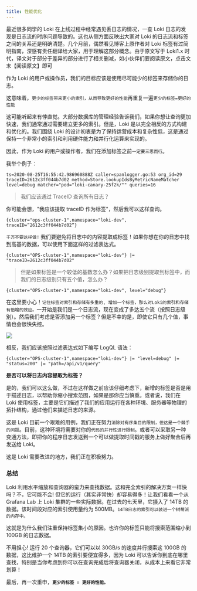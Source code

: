```yaml
---
title: 性能优化
---
```


最近很多同学的 Loki 在上线过程中经常遇见丢日志的情况，一查 Loki 日志的发现是日志流的时序问题导致的。这也从侧方面反映出大家对 Loki 的日志流和标签之间的关系还是明确清楚。几个月前，偶然看见博客上原作者对 Loki 标签有过简明指南，深感有责任翻译给大家，用于理解这部分概念。由于原文写于 Loki1.x 时代，译文对于部分于差异的部分进行了相关删减，如小伙伴们要阅读原文，点击文末【阅读原文】即可

作为 Loki 的用户或操作员，我们的目标应该是使用尽可能少的标签来存储你的日志。

这意味着，`更少的标签带来更小的索引，从而导致更好的性能`再重复一遍`更少的标签=更好的性能`

这可能听起来有悖直觉。大部分数据库的管理经验告诉我们，如果你想让查询更加快速，我们通常通过需要建立更多的索引。但是，Loki 是以完全相反的方式构建和优化的。我们围绕 Loki 的设计初衷是为了保持运营成本和复杂性低，这是通过保持一个非常小的索引和利用硬件能力和并行化运算来实现的。

因此，作为 Loki 的用户或操作者，我们在添加标签之前`一定要三思而行`。

我举个例子：

    ts=2020-08-25T16:55:42.986960888Z caller=spanlogger.go:53 org_id=29 traceID=2612c3ff044b7d02 method=Store.lookupIdsByMetricNameMatcher level=debug matcher="pod="loki-canary-25f2k/"" queries=16

> 我们应该通过 TraceID 查询所有日志？

你可能会想，"我应该提取 traceID 作为标签"，然后我可以这样查询。

    {cluster="ops-cluster-1",namespace="loki-dev", traceID=”2612c3ff044b7d02”}

`千万不要这样做!` 我们要避免将日志中的内容提取成标签！如果你想在你的日志中找到高基的数据，可以使用下面这样的过滤表达式。

    {cluster="OPS-cluster-1",namespace="loki-dev"} |= "traceID=2612c3ff044b7d02"

> 但是如果标签是一个较低的基数怎么办？如果把日志级别提取到标签中，而我们的日志级别只有五个值，怎么办？

    {cluster="OPS-cluster-1",namespace="loki-dev", level="debug"}

在这里要小心！`记住标签对索引和存储有多重的, 增加一个标签，那么对Loki的索引和存储有倍增的效应。`一开始是我们是一个日志流，现在变成了多达五个流（按照日志级别）。然后我们考虑是否添加另一个标签？但是不幸的是，即使它只有几个值，事情也会很快失控。

![](https://notes-learning.oss-cn-beijing.aliyuncs.com/ud2er6/1616127770354-bbf3be6d-d077-4877-82a7-6e344be86df1.png)

相反，我们应该按照过滤表达式如下编写 LogQL 语法：

    {cluster="OPS-cluster-1",namespace="loki-dev"} |= "level=debug" |= "status=200" |= "path=/api/v1/query"

**是否可以将日志内容提取为标签？**

是的，我们可以这么做，不过在这样做之前应该仔细考虑下，新增的标签是否是用于描述日志，以帮助你缩小搜索范围，如果是那你应当慎重。或者说，我们在 Loki 使用标签，主要是它们描述了我们的应用运行在各种环境、服务器等物理的拓扑结构，通过他们来描述日志的来源。

这是 Loki 目前一个艰难的用例，我们正在努力`消除对有序条目的限制，但这是一个棘手的问题`。目前，这种环境将需要对你的`代码的并行性进行限制`。或者可以采取另一种变通方法，即把你的程序日志发送到一个可以做提取时间戳的服务上做好聚合后再发送给 Loki。

这是 Loki 需要改进的地方，我们正在积极努力。

### 总结&#xA;

Loki 利用水平缩放和查询器的蛮力来查找数据。这和完全索引的解决方案一样快吗？不，它可能不会! 但它的运行（其实非常快）却容易得多！让我们看看一个从 Grafana Lab 上 Loki 集群的一些实际数据。在过去的七天里，它摄入了 14TB 的数据。该时间段对应的索引使用量约为 500MB。`14TB日志的索引可以装进一个树莓派的内存中。`

这就是为什么我们注重保持标签集小的原因。也许你的标签只能将搜索范围缩小到 100GB 的日志数据。

不用担心! 运行 20 个查询器，它们可以以 30GB/s 的速度并行搜索这 100GB 的数据，这比维护一个 14TB 的索引要便宜得多，因为 Loki 可以告诉你到底在哪里查找，特别是当你考虑到你可以在查询完成后将查询器关闭，从成本上来看它非常划算！

最后，再一次重申，**`更少的标签 = 更好的性能。`**
